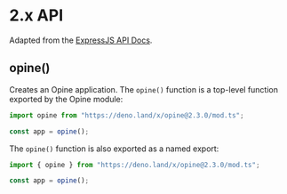# 2.x API

Adapted from the [ExpressJS API Docs](https://expressjs.com/en/4x/api.html).

## opine()

Creates an Opine application. The `opine()` function is a top-level function
exported by the Opine module:

```ts
import opine from "https://deno.land/x/opine@2.3.0/mod.ts";

const app = opine();
```

The `opine()` function is also exported as a named export:

```ts
import { opine } from "https://deno.land/x/opine@2.3.0/mod.ts";

const app = opine();
```
